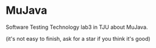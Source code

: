 # MuJava
Software Testing Technology lab3 in TJU about MuJava.

 (it's not easy to finish, ask for a star if you think it's good)
